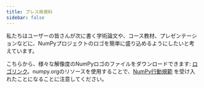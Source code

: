 ```yaml
---
title: プレス用資料
sidebar: false
---
```


私たちはユーザーの皆さんが次に書く学術論文や、コース教材、プレゼンテーションなどに、NumPyプロジェクトのロゴを簡単に盛り込めるようにしたいと考えています。

こちらから、様々な解像度のNumPyロゴのファイルをダウンロードできます: [ロゴリンク](https://github.com/numpy/numpy/tree/master/branding/logo)。numpy.orgのリソースを使用することで、[NumPy行動規範](/code-of-conduct) を受け入れたことになることに注意してください。
